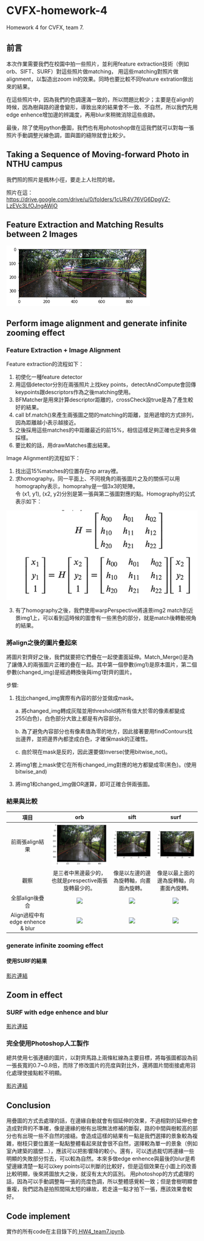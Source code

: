 # CVFX-homework-4
Homework 4 for CVFX, team 7.

## 前言

本次作業需要我們在校園中拍一些照片，並利用feature extraction技術（例如orb、SIFT、SURF）對這些照片做matching， 用這些matching對照片做alignment，以製造出zoom in的效果。同時也要比較不同feature extration做出來的結果。

在這些照片中，因為我們的色調還滿一致的，所以問題比較少；主要是在align的時候，因為樹與路的邊會變形，導致出來的結果會不一致、不自然，所以我們先用edge enhence增加邊的辨識度，再用blur來稍微消除這些痕跡。

最後，除了使用python疊圖，我們也有用photoshop做在這我們就可以對每一張照片手動調整光線色調，圖與圖的縫隙就會比較少。

## Taking a Sequence of Moving-forward Photo in NTHU campus

我們照的照片是楓林小徑，要走上人社院的坡。

照片在這： https://drive.google.com/drive/u/0/folders/1cUR4V76VG6DpgVZ-LzEVc3LfOJngAWjO

## Feature Extraction and Matching Results between 2 Images

<img src="./img/orb.png">

## Perform image alignment and generate infinite zooming effect 
### Feature Extraction + Image Alignment
Feature extraction的流程如下：
1. 初使化一種feature detector
2. 用這個detector分別在兩張照片上找key points，detectAndCompute會回傳keypoints跟descriptors作為之後matching使用。
3. BFMatcher是用來計算descriptor距離的，crossCheck設true是為了產生較好的結果。
4. call bf.match()來產生兩張圖之間的matching的距離，並用遞增的方式排列，因為距離越小表示越接近。
5. 之後採用這些matches的中距離最近的前15%，相信這樣足夠正確也足夠多做採樣。
6. 要比較的話，用drawMatches畫出結果。

Image Alignment的流程如下：
1. 找出這15%matches的位置存在np array裡。
2. 求homography。同一平面上、不同視角的兩張圖片之及的關係可以用homography表示，homoprahy是一個3x3的矩陣。  
令 (x1, y1), (x2, y2)分別是第一張與第二張圖對應的點。Homography的公式表示如下：  

<img src="./img/formula.png">

3. 有了homography之後，我們使用warpPerspective將遠景img2 match到近景img1上，可以看到這時候的圖會有一些黑色的部分，就是match後轉動視角的結果。

### 將align之後的圖片疊起來
將圖片對齊好之後，我們就要把它們疊在一起使畫面延伸。Match_Merge()是為了讓傳入的兩張圖片正確的疊在一起。其中第一個參數(img1)是原本圖片，第二個參數(changed_img)是經過轉換後與img1對齊的圖片。

步驟:
1. 找出changed_img實際有內容的部分並做成mask。

   a. 將changed_img轉成灰階並用threshold將所有值大於零的像素都變成255(白色)，白色部分大致上都是有內容部分。
   
   b. 為了避免內容部分也有像素值為零的地方，因此接著要用findContours找出邊界，並把邊界內都塗成白色，才確保mask的正確性。
   
   c. 由於現在mask是反的，因此還要做Inverse(使用bitwise_not)。
   
2. 將img1套上mask使它在所有changed_img對應的地方都變成零(黑色)。(使用bitwise_and)  
3. 將img1和changed_img做OR運算，即可正確合併兩張圖。

### 結果與比較
|項目|orb|sift|surf|
|:--:|:--:|:--:|:--:|
|前兩張align結果|<img src="./img/orb_a.png">|<img src="./img/sift_a.png">|<img src="./img/surf_a.png">|
|觀察|是三者中黑邊最少的，也就是prespective兩張旋轉最少的。|像是以左邊的邊為旋轉軸，向畫面內旋轉。|像是以最上面的邊為旋轉軸，向畫面內旋轉。|
|全部align後疊合|<img src="https://drive.google.com/uc?id=1-2fXbkWsF2WyoK8926mPrLkug9jSmjvN" width="400"/>|<img src="https://drive.google.com/uc?id=1-3ncAtcurDHl9__NOkEnHvyxBQFJRxHj" width="400"/>|<img src="https://drive.google.com/uc?id=1-5d-5mHxlUSDdLCxfXel1Xlt8tAl8Vcr" width="400"/>|
|Align過程中有edge enhence & blur|<img src="https://drive.google.com/uc?id=1--2dBB7Cvd3k5nZwwgCnlZjy21S7bYD_" width="400"/>|<img src="https://drive.google.com/uc?id=1-0Lvyi_LK3rqm24HOr2WVc8NJY1OwWvh" width="400"/>|<img src="https://drive.google.com/uc?id=1-2ZLUKKeEgWFCI_1KTlM0kTVMMJa1SqC" width="400"/>|

### generate infinite zooming effect

#### 使用SURF的結果

<a href="https://youtu.be/DPRwJzxvCIc"> 影片連結 </a>

## Zoom in effect 

### SURF with edge enhence and blur

<a href="https://youtu.be/aJSYeOXAsHQ"> 影片連結 </a>

### 完全使用Photoshop人工製作

總共使用七張連續的圖片，以對齊馬路上兩條紅線為主要目標，將每張圖都設為前一張長寬的0.7~0.8倍，而除了修改圖片的亮度與對比外，還將圖片間銜接處用羽化處理使接點較不明顯。

<a href="https://youtu.be/VStJBSQnyOA"> 影片連結 </a>

## Conclusion

用疊圖的方式去處理的話，在邊緣自動就會有個延伸的效果，不過相對的延伸也會造成對齊的不準確，像是邊緣的樹有出現無法修補的斷裂，路的中間與樹較高的部分也有出現一些不自然的接縫。會造成這樣的結果有一點是我們選擇的景象較為複雜，樹枝只要位置差一點點整體看起來就會很不自然，選擇較為單一的景象（例如室內建築的牆壁...），應該可以把影響降的較小。還有，可以透過裁切將邊緣一些明顯的失敗部分剪去，可以較為自然。本來多做edge enhence與最後的blur是希望邊緣清楚一點可以key points可以判斷的比較好，但是這個效果在小圖上的改善比較明顯，後來將圖放大之後，就沒有太大的區別。
用photoshop的方式處理的話，因為可以手動調整每一張的亮度色調，所以整體感覺較一致；但是會樹明顯會重複，我們認為是拍照間隔太短的緣故，若走遠一點才拍下一張，應該效果會較好。

## Code implement

實作的所有code在主目錄下的<a href="https://github.com/jessie040718/CVFX-homework-4/blob/master/HW4_team7.ipynb"> HW4_team7.ipynb</a>.



